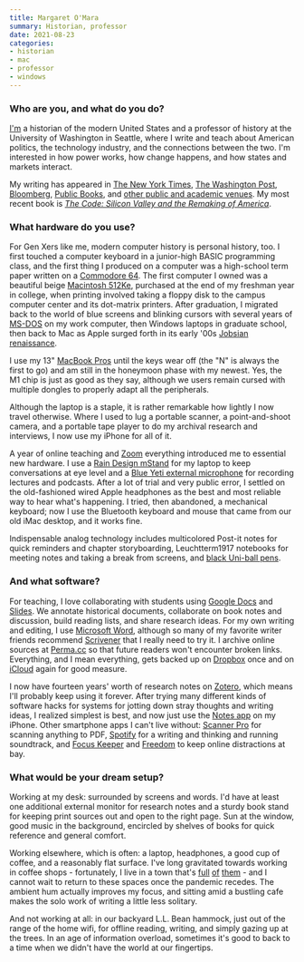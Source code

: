 ```yaml
---
title: Margaret O'Mara
summary: Historian, professor
date: 2021-08-23
categories:
- historian
- mac
- professor
- windows
---
```


### Who are you, and what do you do?

[I'm](https://www.margaretomara.com/ "Margaret's website.") a historian of the modern United States and a professor of history at the University of Washington in Seattle, where I write and teach about American politics, the technology industry, and the connections between the two. I'm interested in how power works, how change happens, and how states and markets interact.
 
My writing has appeared in [The New York Times](https://www.nytimes.com/column/margaret-omara "Margaret's New York Times articles."), [The Washington Post](https://www.washingtonpost.com/news/made-by-history/wp/2017/09/20/winning-the-amazon-sweepstakes-will-give-one-city-a-big-boost-if-it-happens-the-right-way/ "Margaret's Washington Post article about Amazon."), [Bloomberg](https://www.bloomberg.com/opinion/articles/2019-07-14/silicon-valley-can-still-beat-china-in-technology-race "Margaret's Bloomberg article about Silicon Valley vs. China."), [Public Books](https://www.publicbooks.org/the-limits-of-telecommuting/ "Margaret's Public Books article on telecommuting."), and [other public and academic venues](https://www.margaretomara.com/writing "Margaret's list of writing."). My most recent book is [_The Code: Silicon Valley and the Remaking of America_](https://www.penguinrandomhouse.com/books/534709/the-code-by-margaret-omara/ "Margaret's book about the history of Silicon Valley.").

### What hardware do you use?

For Gen Xers like me, modern computer history is personal history, too. I first touched a computer keyboard in a junior-high BASIC programming class, and the first thing I produced on a computer was a high-school term paper written on a [Commodore 64][commodore-64]. The first computer I owned was a beautiful beige [Macintosh 512Ke][macintosh-512ke], purchased at the end of my freshman year in college, when printing involved taking a floppy disk to the campus computer center and its dot-matrix printers. After graduation, I migrated back to the world of blue screens and blinking cursors with several years of [MS-DOS][] on my work computer, then Windows laptops in graduate school, then back to Mac as Apple surged forth in its early '00s [Jobsian renaissance](http://content.time.com/time/specials/packages/article/0,28804,1873486_1873491_1873461,00.html "A Times article about the return of Steve Jobs to Apple.").
 
I use my 13" [MacBook Pros][macbook-pro] until the keys wear off (the "N" is always the first to go) and am still in the honeymoon phase with my newest. Yes, the M1 chip is just as good as they say, although we users remain cursed with multiple dongles to properly adapt all the peripherals.
 
Although the laptop is a staple, it is rather remarkable how lightly I now travel otherwise. Where I used to lug a portable scanner, a point-and-shoot camera, and a portable tape player to do my archival research and interviews, I now use my iPhone for all of it.
 
A year of online teaching and [Zoom][zoom.2] everything introduced me to essential new hardware. I use a [Rain Design mStand][mstand] for my laptop to keep conversations at eye level and a [Blue Yeti external microphone][yeti] for recording lectures and podcasts. After a lot of trial and very public error, I settled on the old-fashioned wired Apple headphones as the best and most reliable way to hear what's happening. I tried, then abandoned, a mechanical keyboard; now I use the Bluetooth keyboard and mouse that came from our old iMac desktop, and it works fine.
 
Indispensable analog technology includes multicolored Post-it notes for quick reminders and chapter storyboarding, Leuchtterm1917 notebooks for meeting notes and taking a break from screens, and [black Uni-ball pens][vision.2].

### And what software?

For teaching, I love collaborating with students using [Google Docs][google-docs] and [Slides][google-slides]. We annotate historical documents, collaborate on book notes and discussion, build reading lists, and share research ideas. For my own writing and editing, I use [Microsoft Word][word], although so many of my favorite writer friends recommend [Scrivener][] that I really need to try it. I archive online sources at [Perma.cc][] so that future readers won't encounter broken links. Everything, and I mean everything, gets backed up on [Dropbox][] once and on [iCloud][] again for good measure.
 
I now have fourteen years' worth of research notes on [Zotero][], which means I'll probably keep using it forever. After trying many different kinds of software hacks for systems for jotting down stray thoughts and writing ideas, I realized simplest is best, and now just use the [Notes app][notes-ios] on my iPhone. Other smartphone apps I can't live without: [Scanner Pro][scanner-pro-ios] for scanning anything to PDF, [Spotify][spotify-ios] for a writing and thinking and running soundtrack, and [Focus Keeper][focus-keeper-ios] and [Freedom][freedom-ios] to keep online distractions at bay.

### What would be your dream setup?

Working at my desk: surrounded by screens and words. I'd have at least one additional external monitor for research notes and a sturdy book stand for keeping print sources out and open to the right page. Sun at the window, good music in the background, encircled by shelves of books for quick reference and general comfort.
 
Working elsewhere, which is often: a laptop, headphones, a good cup of coffee, and a reasonably flat surface. I've long gravitated towards working in coffee shops - fortunately, I live in a town that's [full](https://www.victrolacoffee.com/ "A cafe in Seattle.") [of](https://espressovivace.com/ "A cafe in Seattle.") [them](https://www.fuelcoffeeseattle.com/ "A cafe in Seattle.") - and I cannot wait to return to these spaces once the pandemic recedes. The ambient hum actually improves my focus, and sitting amid a bustling cafe makes the solo work of writing a little less solitary.
 
And not working at all: in our backyard L.L. Bean hammock, just out of the range of the home wifi, for offline reading, writing, and simply gazing up at the trees. In an age of information overload, sometimes it's good to back to a time when we didn't have the world at our fingertips.

[commodore-64]: https://en.wikipedia.org/wiki/Commodore_64 "An 8-bit computer."
[dropbox]: https://www.dropbox.com/ "Online syncing and storage."
[focus-keeper-ios]: http://web.archive.org/web/20220818045454/https://apps.apple.com/au/app/focus-keeper-time-management/id867374917 "A time tracking app."
[freedom-ios]: https://apps.apple.com/au/app/freedom-block-distractions/id1269788228 "An app to block distracting websites."
[google-docs]: https://en.wikipedia.org/wiki/Google_Docs "A web-based office suite."
[google-slides]: https://www.google.com/slides/about/ "Web-based presentation software."
[icloud]: https://www.apple.com/icloud/ "A cloud service."
[macbook-pro]: https://www.apple.com/macbook-pro/ "A laptop."
[macintosh-512ke]: https://en.wikipedia.org/wiki/Macintosh_512Ke "A desktop computer."
[ms-dos]: https://en.wikipedia.org/wiki/MS-DOS "A text-based operating system."
[mstand]: https://www.raindesigninc.com/mstand.html "A laptop stand."
[notes-ios]: https://en.wikipedia.org/wiki/Notes_(application) "A built-in note-taking app."
[perma.cc]: https://perma.cc/ "A service to preserve cited links."
[scanner-pro-ios]: https://apps.apple.com/app/scanner-pro-by-readdle/id333710667 "An app that uses the phone's camera as a scanner."
[scrivener]: http://web.archive.org/web/20190626125457/http://www.literatureandlatte.com:80/scrivener.php? "A Mac text editor aimed at writers."
[spotify-ios]: https://apps.apple.com/us/app/spotify/id324684580 "An iOS client for the music service."
[vision.2]: https://uniballco.com/collections/rollerball-pens/products/vision-rollerball-pens "A pen."
[word]: https://www.microsoft.com/en-us/microsoft-365/word "A document editor."
[yeti]: http://web.archive.org/web/20160413134343/http://www.bluemic.com:80/yeti/ "A USB microphone."
[zoom.2]: https://zoom.us "Video conferencing software."
[zotero]: https://www.zotero.org/ "A research tool."
